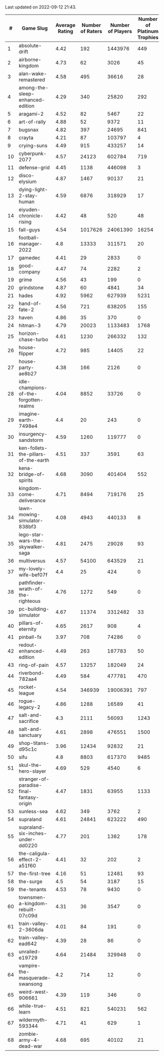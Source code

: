 Last updated on 2022-09-12 21:43.


| # | Game Slug | Average Rating | Number of Raters | Number of Players | Number of Platinum Trophies |
|---|---|---|---|---|---|
|1|absolute-drift|4.42|192|1443976|449|
|2|airborne-kingdom|4.73|62|3026|45|
|3|alan-wake-remastered|4.58|495|36616|28|
|4|among-the-sleep-enhanced-edition|4.29|340|25820|292|
|5|aragami-2|4.52|82|5467|22|
|6|art-of-rally|4.88|52|9372|11|
|7|bugsnax|4.82|397|24695|841|
|8|crayta|4.21|87|103797|4|
|9|crying-suns|4.49|915|433257|14|
|10|cyberpunk-2077|4.57|24123|602784|719|
|11|defense-grid|4.45|1138|446098|3|
|12|disco-elysium|4.87|1467|90137|21|
|13|dying-light-2-stay-human|4.59|6876|318929|17|
|14|eiyuden-chronicle-rising|4.42|48|520|48|
|15|fall-guys|4.54|1017626|24061390|16254|
|16|football-manager-2022|4.8|13333|311571|20|
|17|gamedec|4.41|29|2833|0|
|18|good-company|4.47|74|2282|2|
|19|grime|4.56|43|199|0|
|20|grindstone|4.87|60|4841|34|
|21|hades|4.92|5962|627939|5231|
|22|hand-of-fate-2|4.56|721|638205|155|
|23|haven|4.86|35|370|0|
|24|hitman-3|4.79|20023|1133483|1768|
|25|horizon-chase-turbo|4.61|1230|266332|132|
|26|house-flipper|4.72|985|14405|22|
|27|house-party-ae8b27|4.38|166|2126|0|
|28|idle-champions-of-the-forgotten-realms|4.04|8852|33726|0|
|29|imagine-earth-7498e4|4.4|20|243|0|
|30|insurgency-sandstorm|4.59|1260|119777|0|
|31|ken-follets-the-pillars-of-the-earth|4.51|337|3591|63|
|32|kena-bridge-of-spirits|4.68|3090|401404|552|
|33|kingdom-come-deliverance|4.71|8494|719176|25|
|34|lawn-mowing-simulator-838bf3|4.08|4943|440133|8|
|35|lego-star-wars-the-skywalker-saga|4.81|2475|29028|93|
|36|multiversus|4.57|54100|643529|21|
|37|my-lovely-wife-bef07f|4.4|25|424|0|
|38|pathfinder-wrath-of-the-righteous|4.76|1272|549|0|
|39|pc-building-simulator|4.67|11374|3312482|33|
|40|pillars-of-eternity|4.65|2617|908|4|
|41|pinball-fx|3.97|708|74286|0|
|42|redout-enhanced-edition|4.49|263|187783|50|
|43|ring-of-pain|4.57|13257|182049|24|
|44|riverbond-782aa4|4.49|584|477781|470|
|45|rocket-league|4.54|346939|19006391|797|
|46|rogue-legacy-2|4.86|1288|16589|41|
|47|salt-and-sacrifice|4.3|2111|56093|1243|
|48|salt-and-sanctuary|4.61|2898|476551|1500|
|49|shop-titans-d95c1c|3.96|12434|92832|21|
|50|sifu|4.8|8803|617370|9485|
|51|skul-the-hero-slayer|4.69|529|4540|6|
|52|stranger-of-paradise-final-fantasy-origin|4.47|1831|63955|1133|
|53|sunless-sea|4.62|349|3762|2|
|54|supraland|4.61|24841|623222|490|
|55|supraland-six-inches-under-dd0220|4.77|201|1382|178|
|56|the-caligula-effect-2-a51f60|4.41|32|202|2|
|57|the-first-tree|4.16|51|12481|93|
|58|the-surge|4.5|54|3187|15|
|59|the-tenants|4.53|78|9430|0|
|60|townsmen-a-kingdom-rebuilt-07c09d|4.31|36|3547|0|
|61|train-valley-2-3606da|4.01|84|191|0|
|62|train-valley-ead642|4.39|28|86|0|
|63|unrailed-e19729|4.64|21484|329948|0|
|64|vampire-the-masquerade-swansong|4.2|714|12|0|
|65|weird-west-906661|4.39|119|346|0|
|66|while-true-learn|4.51|821|540231|562|
|67|wildermyth-593344|4.71|41|629|1|
|68|zombie-army-4-dead-war|4.68|695|40102|21|
